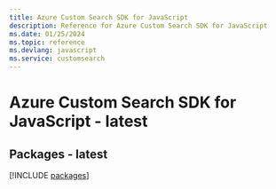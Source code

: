 ```yaml
---
title: Azure Custom Search SDK for JavaScript
description: Reference for Azure Custom Search SDK for JavaScript
ms.date: 01/25/2024
ms.topic: reference
ms.devlang: javascript
ms.service: customsearch
---
```

# Azure Custom Search SDK for JavaScript - latest
## Packages - latest
[!INCLUDE [packages](custom-search-index.md)]